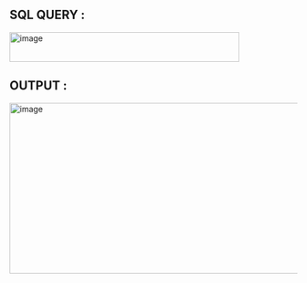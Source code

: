 ## SQL QUERY :
<img width="402" height="52" alt="image" src="https://github.com/user-attachments/assets/9a3edd39-a515-4cfb-843c-aedcab86eab5" />

## OUTPUT :
<img width="581" height="299" alt="image" src="https://github.com/user-attachments/assets/b6164abd-98dc-4f96-9ec5-c5f5a00f3b18" />

